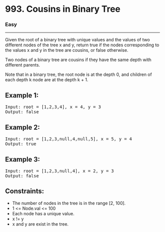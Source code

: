 # 993. Cousins in Binary Tree

### Easy

---

Given the root of a binary tree with unique values and the values of two different nodes of the tree x and y, return true if the nodes corresponding to the values x and y in the tree are cousins, or false otherwise.

Two nodes of a binary tree are cousins if they have the same depth with different parents.

Note that in a binary tree, the root node is at the depth 0, and children of each depth k node are at the depth k + 1.

## Example 1:

<pre>
Input: root = [1,2,3,4], x = 4, y = 3
Output: false
</pre>

## Example 2:

<pre>
Input: root = [1,2,3,null,4,null,5], x = 5, y = 4
Output: true
</pre>

## Example 3:

<pre>
Input: root = [1,2,3,null,4], x = 2, y = 3
Output: false
</pre>

## Constraints:

- The number of nodes in the tree is in the range [2, 100].
- 1 <= Node.val <= 100
- Each node has a unique value.
- x != y
- x and y are exist in the tree.
